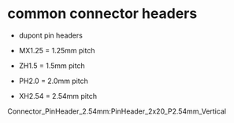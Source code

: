 
# common connector headers 

- dupont pin headers 

- MX1.25 = 1.25mm pitch
- ZH1.5 = 1.5mm pitch 
- PH2.0 = 2.0mm pitch
- XH2.54 = 2.54mm pitch


Connector_PinHeader_2.54mm:PinHeader_2x20_P2.54mm_Vertical